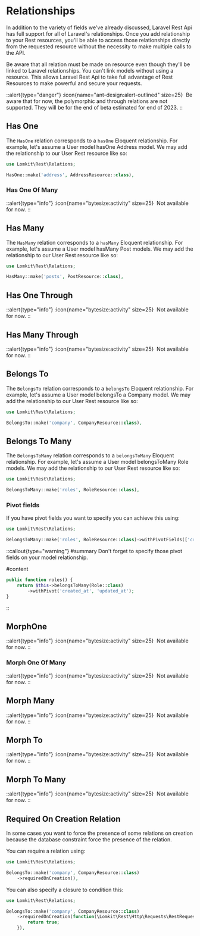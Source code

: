 # Relationships

In addition to the variety of fields we've already discussed, Laravel Rest Api has full support for all of Laravel's relationships. Once you add relationship to your Rest resources, you'll be able to access those relationships directly from the requested resource without the necessity to make multiple calls to the API.

Be aware that all relation must be made on resource even though they'll be linked to Laravel relationships. You can't link models without using a resource. This allows Laravel Rest Api to take full advantage of Rest Resources to make powerful and secure your requests.

::alert{type="danger"}
:icon{name="ant-design:alert-outlined" size=25}&nbsp;
Be aware that for now, the polymorphic and through relations are not supported. They will be for the end of beta estimated for end of 2023.
::

## Has One

The `HasOne` relation corresponds to a `hasOne` Eloquent relationship. For example, let's assume a User model hasOne Address model. We may add the relationship to our User Rest resource like so:

```php
use Lomkit\Rest\Relations;

HasOne::make('address', AddressResource::class),
```

### Has One Of Many

::alert{type="info"}
:icon{name="bytesize:activity" size=25}&nbsp;
Not available for now.
::

## Has Many

The `HasMany` relation corresponds to a `hasMany` Eloquent relationship. For example, let's assume a User model hasMany Post models. We may add the relationship to our User Rest resource like so:
```php
use Lomkit\Rest\Relations;

HasMany::make('posts', PostResource::class),
```

## Has One Through

::alert{type="info"}
:icon{name="bytesize:activity" size=25}&nbsp;
Not available for now.
::

## Has Many Through

::alert{type="info"}
:icon{name="bytesize:activity" size=25}&nbsp;
Not available for now.
::

## Belongs To

The `BelongsTo` relation corresponds to a `belongsTo` Eloquent relationship. For example, let's assume a User model belongsTo a Company model. We may add the relationship to our User Rest resource like so:
```php
use Lomkit\Rest\Relations;

BelongsTo::make('company', CompanyResource::class),
```

## Belongs To Many

The `BelongsToMany` relation corresponds to a `belongsToMany` Eloquent relationship. For example, let's assume a User model belongsToMany Role models. We may add the relationship to our User Rest resource like so:
```php
use Lomkit\Rest\Relations;

BelongsToMany::make('roles', RoleResource::class),
```

###  Pivot fields

If you have pivot fields you want to specify you can achieve this using:
```php
use Lomkit\Rest\Relations;

BelongsToMany::make('roles', RoleResource::class)->withPivotFields(['created_at']),
```

::callout{type="warning"}
#summary
Don't forget to specify those pivot fields on your model relationship.

#content
```php
public function roles() {
    return $this->belongsToMany(Role::class)
        ->withPivot('created_at', 'updated_at');
}
```
::

## MorphOne

::alert{type="info"}
:icon{name="bytesize:activity" size=25}&nbsp;
Not available for now.
::

### Morph One Of Many

::alert{type="info"}
:icon{name="bytesize:activity" size=25}&nbsp;
Not available for now.
::

## Morph Many

::alert{type="info"}
:icon{name="bytesize:activity" size=25}&nbsp;
Not available for now.
::

## Morph To

::alert{type="info"}
:icon{name="bytesize:activity" size=25}&nbsp;
Not available for now.
::

## Morph To Many

::alert{type="info"}
:icon{name="bytesize:activity" size=25}&nbsp;
Not available for now.
::

## Required On Creation Relation

In some cases you want to force the presence of some relations on creation because the database constraint force the presence of the relation.

You can require a relation using:
```php
use Lomkit\Rest\Relations;

BelongsTo::make('company', CompanyResource::class)
    ->requiredOnCreation(),
```

You can also specify a closure to condition this:
```php
use Lomkit\Rest\Relations;

BelongsTo::make('company', CompanyResource::class)
    ->requiredOnCreation(function(\Lomkit\Rest\Http\Requests\RestRequest $request) {
        return true;
    }),
```
